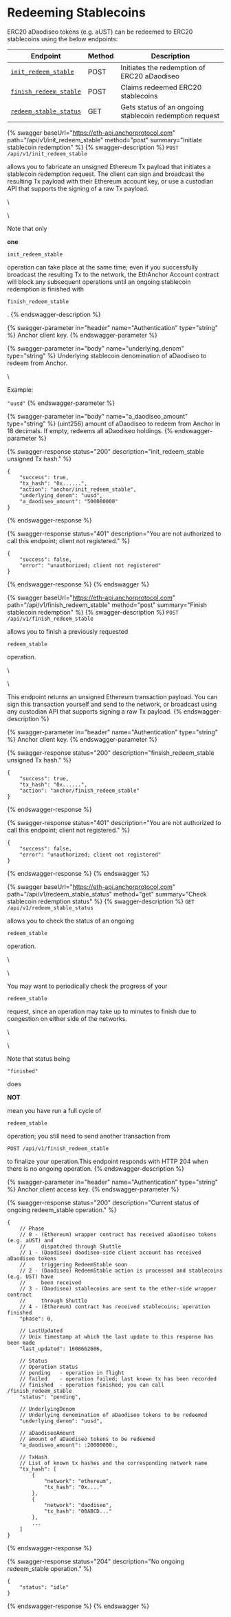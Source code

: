 # Redeeming Stablecoins

ERC20 aDaodiseo tokens (e.g. aUST) can be redeemed to ERC20 stablecoins using the below endpoints:

| Endpoint                                                                              | Method | Description                                             |
| ------------------------------------------------------------------------------------- | ------ | ------------------------------------------------------- |
| [`init_redeem_stable`](redeeming-stablecoins.md#initiate-stablecoin-redemption)       | POST   | Initiates the redemption of ERC20 aDaodiseo                |
| [`finish_redeem_stable`](redeeming-stablecoins.md#finish-stablecoin-redemption)       | POST   | Claims redeemed ERC20 stablecoins                       |
| [`redeem_stable_status`](redeeming-stablecoins.md#check-stablecoin-redemption-status) | GET    | Gets status of an ongoing stablecoin redemption request |

{% swagger baseUrl="https://eth-api.anchorprotocol.com" path="/api/v1/init_redeem_stable" method="post" summary="Initiate stablecoin redemption" %}
{% swagger-description %}
`POST /api/v1/init_redeem_stable`

 allows you to fabricate an unsigned Ethereum Tx payload that initiates a stablecoin redemption request. The client can sign and broadcast the resulting Tx payload with their Ethereum account key, or use a custodian API that supports the signing of a raw Tx payload.

\




\


Note that only 

**one**

 

`init_redeem_stable`

 operation can take place at the same time; even if you successfully broadcast the resulting Tx to the network, the EthAnchor Account contract will block any subsequent operations until an ongoing stablecoin redemption is finished with 

`finish_redeem_stable`

.
{% endswagger-description %}

{% swagger-parameter in="header" name="Authentication" type="string" %}
Anchor client key.
{% endswagger-parameter %}

{% swagger-parameter in="body" name="underlying_denom" type="string" %}
Underlying stablecoin denomination of aDaodiseo to redeem from Anchor.

\


Example: 

`"uusd"`
{% endswagger-parameter %}

{% swagger-parameter in="body" name="a_daodiseo_amount" type="string" %}
(uint256) amount of aDaodiseo to redeem from Anchor in 18 decimals. If empty, redeems all aDaodiseo holdings.
{% endswagger-parameter %}

{% swagger-response status="200" description="init_redeem_stable unsigned Tx hash." %}
```
{
    "success": true,
    "tx_hash": "0x......",
    "action": "anchor/init_redeem_stable",
    "underlying_denom": "uusd", 
    "a_daodiseo_amount": "500000000"
}
```
{% endswagger-response %}

{% swagger-response status="401" description="You are not authorized to call this endpoint; client not registered." %}
```
{
    "success": false,
    "error": "unauthorized; client not registered"
}
```
{% endswagger-response %}
{% endswagger %}

{% swagger baseUrl="https://eth-api.anchorprotocol.com" path="/api/v1/finish_redeem_stable" method="post" summary="Finish stablecoin redemption" %}
{% swagger-description %}
`POST /api/v1/finish_redeem_stable`

 allows you to finish a previously requested 

`redeem_stable`

 operation.

\




\


This endpoint returns an unsigned Ethereum transaction payload. You can sign this transaction yourself and send to the network, or broadcast using any custodian API that supports signing a raw Tx payload.
{% endswagger-description %}

{% swagger-parameter in="header" name="Authentication" type="string" %}
Anchor client key.
{% endswagger-parameter %}

{% swagger-response status="200" description="finsish_redeem_stable unsigned Tx hash." %}
```
{
    "success": true,
    "tx_hash": "0x......",
    "action": "anchor/finish_redeem_stable"
}
```
{% endswagger-response %}

{% swagger-response status="401" description="You are not authorized to call this endpoint; client not registered." %}
```
{
    "success": false,
    "error": "unauthorized; client not registered"
}
```
{% endswagger-response %}
{% endswagger %}

{% swagger baseUrl="https://eth-api.anchorprotocol.com" path="/api/v1/redeem_stable_status" method="get" summary="Check stablecoin redemption status" %}
{% swagger-description %}
`GET /api/v1/redeem_stable_status`

 allows you to check the status of an ongoing 

`redeem_stable`

 operation.

\




\


You may want to periodically check the progress of your 

`redeem_stable`

 request, since an operation may take up to minutes to finish due to congestion on either side of the networks.

\




\


Note that status being 

`"finished"`

 does 

**NOT**

 mean you have run a full cycle of 

`redeem_stable`

 operation; you still need to send another transaction from 

`POST /api/v1/finish_redeem_stable`

 to finalize your operation.This endpoint responds with HTTP 204 when there is no ongoing operation.
{% endswagger-description %}

{% swagger-parameter in="header" name="Authentication" type="string" %}
Anchor client access key.
{% endswagger-parameter %}

{% swagger-response status="200" description="Current status of ongoing redeem_stable operation." %}
```
{
    // Phase
    // 0 - (Ethereum) wrapper contract has received aDaodiseo tokens (e.g. aUST) and 
    //     dispatched through Shuttle
    // 1 - (Daodiseo) daodiseo-side client account has received aDaodiseo tokens
    //     triggering RedeemStable soon
    // 2 - (Daodiseo) RedeemStable action is processed and stablecoins (e.g. UST) have
    //     been received
    // 3 - (Daodiseo) stablecoins are sent to the ether-side wrapper contract
    //     through Shuttle
    // 4 - (Ethereum) contract has received stablecoins; operation finished
    "phase": 0,

    // LastUpdated
    // Unix timestamp at which the last update to this response has been made
    "last_updated": 1608662606,

    // Status
    // Operation status
    // pending   - operation in flight
    // failed    - operation failed; last known tx has been recorded
    // finished  - operation finished; you can call /finish_redeem_stable
    "status": "pending",

    // UnderlyingDenom
    // Underlying denomination of aDaodiseo tokens to be redeemed
    "underlying_denom": "uusd", 

    // aDaodiseoAmount
    // amount of aDaodiseo tokens to be redeemed
    "a_daodiseo_amount": :20000000:,

    // TxHash
    // List of known tx hashes and the corresponding network name
    "tx_hash": [
        {
            "network": "ethereum",
            "tx_hash": "0x...."
        },
        {
            "network": "daodiseo",
            "tx_hash": "00ABCD..."
        },
        ...
    ]
}
```
{% endswagger-response %}

{% swagger-response status="204" description="No ongoing redeem_stable operation." %}
```
{
    "status": "idle"
}
```
{% endswagger-response %}
{% endswagger %}
